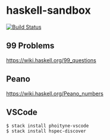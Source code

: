 # haskell-sandbox

[![Build Status](https://travis-ci.com/godu/haskell-sandbox.svg?branch=master)](https://travis-ci.com/godu/haskell-sandbox)

## 99 Problems


https://wiki.haskell.org/99_questions

## Peano

https://wiki.haskell.org/Peano_numbers




## VSCode

```shell
$ stack install phoityne-vscode
$ stack install hspec-discover
```
